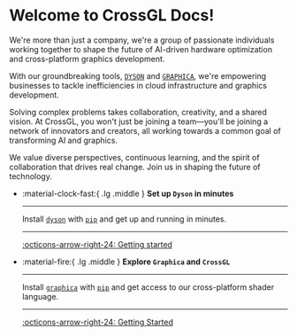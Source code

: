 # Welcome to CrossGL Docs!

We're more than just a company, we're a group of passionate individuals working together to shape the future of AI-driven hardware optimization and cross-platform graphics development.

With our groundbreaking tools, [`DYSON`](https://crossgl.net/#/dyson) and [`GRAPHICA`](), we're empowering businesses to tackle inefficiencies in cloud infrastructure and graphics development.

Solving complex problems takes collaboration, creativity, and a shared vision. At CrossGL, you won't just be joining a team—you'll be joining a network of innovators and creators, all working towards a common goal of transforming AI and graphics.

We value diverse perspectives, continuous learning, and the spirit of collaboration that drives real change. Join us in shaping the future of technology.

<div class="grid cards" markdown>

-   :material-clock-fast:{ .lg .middle } __Set up `Dyson` in minutes__

    ---

    Install [`dyson`](https://crossgl.github.io/crossgl-docs/usage/#routing-your-workload) with [`pip`](https://crossgl.github.io/crossgl-docs/getting-started/#quick-start-guide) and get up
    and running in minutes.

    ---

    [:octicons-arrow-right-24: Getting started](https://crossgl.github.io/crossgl-docs/pages/graphica/graphica/)

-   :material-fire:{ .lg .middle } __Explore `Graphica` and `CrossGL`__

    ---

    Install [`graphica`](https://crossgl.github.io/crossgl-docs/pages/graphica/graphica/) with [`pip`](https://crossgl.github.io/crossgl-docs/pages/graphica/graphica/#installation/) and get access to our cross-platform shader language.

    ---

    [:octicons-arrow-right-24: Getting Started](https://crossgl.github.io/crossgl-docs/pages/dyson/overview/)


</div>
